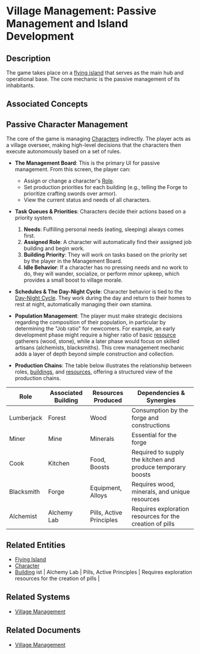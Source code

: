 # Village Management: Passive Management and Island Development

## Description
The game takes place on a [flying island](../../Game/Entities/Island.md) that serves as the main hub and operational base. The core mechanic is the passive management of its inhabitants.

## Associated Concepts
## Passive Character Management
The core of the game is managing [Characters](../Entities/Character.md) indirectly. The player acts as a village overseer, making high-level decisions that the characters then execute autonomously based on a set of rules.

- **The Management Board**: This is the primary UI for passive management. From this screen, the player can:
  - Assign or change a character's [Role](../Gameplay/Roles.md).
  - Set production priorities for each building (e.g., telling the Forge to prioritize crafting swords over armor).
  - View the current status and needs of all characters.

- **Task Queues & Priorities**: Characters decide their actions based on a priority system.
  1.  **Needs**: Fulfilling personal needs (eating, sleeping) always comes first.
  2.  **Assigned Role**: A character will automatically find their assigned job building and begin work.
  3.  **Building Priority**: They will work on tasks based on the priority set by the player in the Management Board.
  4.  **Idle Behavior**: If a character has no pressing needs and no work to do, they will wander, socialize, or perform minor upkeep, which provides a small boost to village morale.

- **Schedules & The Day-Night Cycle**: Character behavior is tied to the [Day-Night Cycle](../Gameplay/DayNightCycle.md). They work during the day and return to their homes to rest at night, automatically managing their own stamina.
- **Population Management**: The player must make strategic decisions regarding the composition of their population, in particular by determining the "Job ratio" for newcomers. For example, an early development phase might require a higher ratio of basic [resource](../Entities/Resources/Resource.md) gatherers (wood, stone), while a later phase would focus on skilled artisans (alchemists, blacksmiths). This crew management mechanic adds a layer of depth beyond simple construction and collection.
- **Production Chains**: The table below illustrates the relationship between roles, [buildings](../../Game/Village/Entities/Building.md), and [resources](../../Game/Entities/Resource.md), offering a structured view of the production chains.

| Role | Associated Building | Resources Produced | Dependencies & Synergies |
|---|---|---|---|
| Lumberjack | Forest | Wood | Consumption by the forge and constructions |
| Miner | Mine | Minerals | Essential for the forge |
| Cook | Kitchen | Food, Boosts | Required to supply the kitchen and produce temporary boosts |
| Blacksmith | Forge | Equipment, Alloys | Requires wood, minerals, and unique resources |
| Alchemist | Alchemy Lab | Pills, Active Principles | Requires exploration resources for the creation of pills |

## Related Entities
- [Flying Island](../Entities/Island.md)
- [Character](../Entities/Character.md)
- [Building](../Entities/Buildings/Building.md)
ist | Alchemy Lab | Pills, Active Principles | Requires exploration resources for the creation of pills |

## Related Systems
- [Village Management](../../Game/Village/Systems/VillageManagement.md)

## Related Documents
- [Village Management](../../GameDesign/VillageManagement.md)
